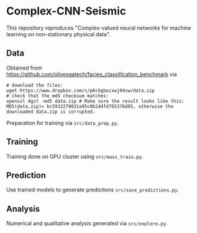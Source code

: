 # Complex-CNN-Seismic
This repository reproduces "Complex-valued neural networks for machine learning on non-stationary physical data".

## Data
Obtained from https://github.com/olivesgatech/facies_classification_benchmark via
```
# download the files: 
wget https://www.dropbox.com/s/p6cbgbocxwj04sw/data.zip
# check that the md5 checksum matches: 
openssl dgst -md5 data.zip # Make sure the result looks like this: MD5(data.zip)= bc5932279831a95c0b244fd765376d85, otherwise the downloaded data.zip is corrupted. 
```

Preparation for training via `src/data_prep.py`.

## Training
Training done on GPU cluster using `src/mass_train.py`.

## Prediction
Use trained models to generate predictions `src/save_predictions.py`.

## Analysis
Numerical and qualitative analysis generated via `src/explore.py`.

